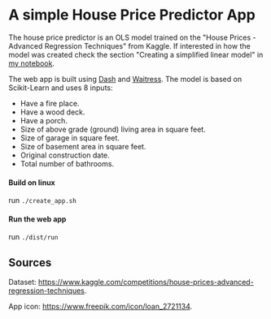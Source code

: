# A simple House Price Predictor App 


The house price predictor is an OLS model trained on the "House Prices - Advanced Regression Techniques" from Kaggle. If interested in how the model was created check the section "Creating a simplified linear model" in [my notebook](https://www.kaggle.com/code/asmailabdulkarim/house-prices-advanced-regression-techniques/edit). 

The web app is built using [Dash](https://dash.plotly.com/) and [Waitress](https://docs.pylonsproject.org/projects/waitress/en/stable/index.html).
The model is based on Scikit-Learn and uses 8 inputs:


- Have a fire place.
- Have a wood deck.
- Have a porch.
- Size of above grade (ground) living area in square feet.
- Size of garage in square feet.
- Size of basement area in square feet.
- Original construction date.
- Total number of bathrooms.

####  Build on linux
run `./create_app.sh`

#### Run the web app
run `./dist/run` 

## Sources
Dataset: <https://www.kaggle.com/competitions/house-prices-advanced-regression-techniques>.

App icon: <https://www.freepik.com/icon/loan_2721134>.